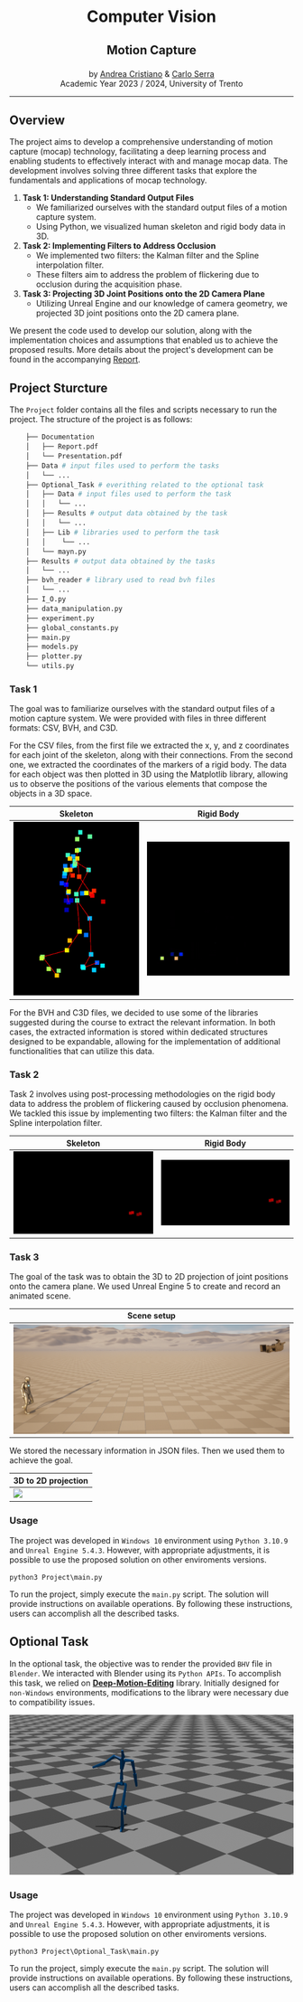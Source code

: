 <div align="center">
	<h1> Computer Vision </h1>
</div>

## <p align="center"> Motion Capture </p>

<div align="center">
  	by <a href="https://github.com/andy295">Andrea Cristiano</a> & <a href="https://github.com/MasterCarlo">Carlo Serra</a>
	<br>
	Academic Year 2023 / 2024, University of Trento
</div>

---

## Overview

The project aims to develop a comprehensive understanding of motion capture (mocap) technology, facilitating a deep learning process and enabling students to effectively interact with and manage mocap data. The development involves solving three different tasks that explore the fundamentals and applications of mocap technology.
1. **Task 1: Understanding Standard Output Files**
	- We familiarized ourselves with the standard output files of a motion capture system.
	- Using Python, we visualized human skeleton and rigid body data in 3D.
2. **Task 2: Implementing Filters to Address Occlusion**
	- We implemented two filters: the Kalman filter and the Spline interpolation filter.
	- These filters aim to address the problem of flickering due to occlusion during the acquisition phase.
3. **Task 3: Projecting 3D Joint Positions onto the 2D Camera Plane**
	- Utilizing Unreal Engine and our knowledge of camera geometry, we projected 3D joint positions onto the 2D camera plane.

We present the code used to develop our solution, along with the implementation choices and assumptions that enabled us to achieve the proposed results. More details about the project's development can be found in the accompanying  [Report]().

## Project Sturcture
The `Project` folder contains all the files and scripts necessary to run the project.
The structure of the project is as follows:
```bash
	├── Documentation
	│   ├── Report.pdf
	│   └── Presentation.pdf
	├── Data # input files used to perform the tasks
	│   └── ...
	├── Optional_Task # everithing related to the optional task
	│   ├── Data # input files used to perform the task
	│   │   └── ...
	│   ├── Results # output data obtained by the task
	│   │   └── ...
	│   ├── Lib # libraries used to perform the task
	│   │    └── ...
	│	└── mayn.py
	├── Results # output data obtained by the tasks	
	│   └── ...
	├── bvh_reader # library used to read bvh files
	│	└── ...
	├── I_O.py
	├── data_manipulation.py
	├── experiment.py
	├── global_constants.py
	├── main.py
	├── models.py
	├── plotter.py
	└── utils.py
```
### Task 1
The goal was to familiarize ourselves with the standard output files of a motion capture system. We were provided with files in three different formats: CSV, BVH, and C3D.

For the CSV files, from the first file we extracted the x, y, and z coordinates for each joint of the skeleton, along with their connections. From the second one, we extracted the coordinates of the markers of a rigid body. The data for each object was then plotted in 3D using the Matplotlib library, allowing us to observe the positions of the various elements that compose the objects in a 3D space.

| Skeleton | Rigid Body |
| - | - |
| ![](./Project/Results/Task_1/skeleton.PNG) | ![](./Project/Results/Task_1/rigid_body.gif) |

For the BVH and C3D files, we decided to use some of the libraries suggested during the course to extract the relevant information. In both cases, the extracted information is stored within dedicated structures designed to be expandable, allowing for the implementation of additional functionalities that can utilize this data.

### Task 2
Task 2 involves using post-processing methodologies on the rigid body data to address the problem of flickering caused by occlusion phenomena. We tackled this issue by implementing two filters: the Kalman filter and the Spline interpolation filter.

| Skeleton | Rigid Body |
| - | - |
| ![](./Project/Results/Task_2/rigid_body_kalman.gif) | ![](./Project/Results/Task_2/rigid_body_spline.gif) |

### Task 3
The goal of the task was to obtain the 3D to 2D projection of joint positions onto the camera plane. We used Unreal Engine 5 to create and record an animated scene.

| Scene setup |
| - |
| ![](./Project/Results/Task_3/Scene_setup.png) |

We stored the necessary information in JSON files. Then we used them to achieve the goal.

| 3D to 2D projection |
| - |
| ![](./) |

### Usage
The project was developed in `Windows 10` environment using `Python 3.10.9` and `Unreal Engine 5.4.3`. However, with appropriate adjustments, it is possible to use the proposed solution on other enviroments versions.

```
python3 Project\main.py
```

To run the project, simply execute the `main.py` script. The solution will provide instructions on available operations. By following these instructions, users can accomplish all the described tasks.

## Optional Task
In the optional task, the objective was to render the provided `BHV` file in `Blender`. We interacted with Blender using its `Python APIs`. To accomplish this task, we relied on [**Deep-Motion-Editing**](https://github.com/DeepMotionEditing/deep-motion-editing) library. Initially designed for `non-Windows` environments, modifications to the library were necessary due to compatibility issues.

[![Video](./Project/Optional_Task/Results/Render/Render.png)](https://youtu.be/2TT5JsIz6_o)

### Usage
The project was developed in `Windows 10` environment using `Python 3.10.9` and `Unreal Engine 5.4.3`. However, with appropriate adjustments, it is possible to use the proposed solution on other enviroments versions.

```
python3 Project\Optional_Task\main.py
```

To run the project, simply execute the `main.py` script. The solution will provide instructions on available operations. By following these instructions, users can accomplish all the described tasks.
